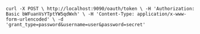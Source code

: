`curl -X POST \
   http://localhost:9090/oauth/token \
   -H 'Authorization: Basic bWFuanVsYTptYW5qdWxh' \
   -H 'Content-Type: application/x-www-form-urlencoded' \
   -d 'grant_type=password&username=user&password=secret'`
   
